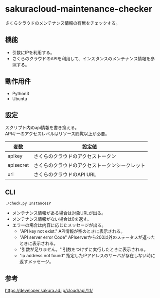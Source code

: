 
# sakuracloud-maintenance-checker
さくらクラウドのメンテナンス情報の有無をチェックする。  

## 機能

 * 引数にIPを利用する。
 * さくらのクラウドのAPIを利用して、インスタンスのメンテナンス情報を参照する。

 ## 動作用件

 * Python3
 * Ubuntu

 ## 設定

 スクリプト内のapi情報を書き換える。  
 APIキーのアクセスレベルはリソース閲覧以上が必要。

  |変数|設定値|
  |---|---|
  |apikey|さくらのクラウドのアクセストークン|
  |apisecret|さくらのクラウドのアクセストークンシークレット|
  |url|さくらのクラウドのAPI URL|


 ## CLI

 ```
 ./check.py InstanceIP
 ```
 * メンテナンス情報がある場合は対象URLが出る。
 * メンテナンス情報がない場合は0を返す。
 * エラーの場合は内容に応じたメッセージが出る。
    * "API key not exist." API情報が空のときに表示される。
    * "API server error Code" APIserverから200以外のステータスが返ったときに表示される。
    * "引数が足りません。" 引数をつけずに実行したときに表示される。
    * "ip address not found" 指定したIPアドレスのサーバが存在しない時に返すメッセージ。

## 参考
https://developer.sakura.ad.jp/cloud/api/1.1/